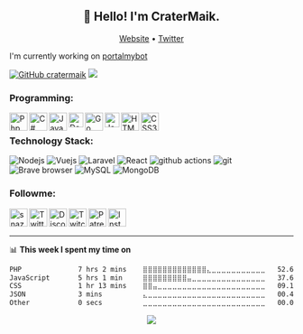 <h2 align="center">👋 Hello! I'm  CraterMaik.</h2>
<p align="center">
  <a href="https://cratermaik.me/">Website</a> •
  <a href="https://twitter.com/cratermaik">Twitter</a>
</p>

I'm currently working on [portalmybot](https://portalmybot.com) <div>[![GitHub cratermaik](https://img.shields.io/github/followers/cratermaik?label=follow&style=social)](https://github.com/cratermaik) ![](https://komarev.com/ghpvc/?username=cratermaik&color=green)</div>

### Programming:
<p>
  <img align="left" alt="Php" width="32px" src="https://api.iconify.design/mdi:language-php.svg?color=%2300fef4&height=32" />
  <img align="left" alt="C#" width="32px" src="https://api.iconify.design/mdi:language-csharp.svg?color=%2300fef4&height=32" />
  <img align="left" alt="JavaScript" width="32px" src="https://api.iconify.design/mdi:language-javascript.svg?color=%2300fef4&height=32" />
  <img align="left" alt="Database" width="26px" src="https://api.iconify.design/mdi:database.svg?color=%2300fef4&height=32" />
  <img align="left" alt="Go" width="32px" src="https://api.iconify.design/mdi:language-go.svg?color=%2300fef4&height=32" />
   <img align="left" alt="Java" width="26px" src="https://api.iconify.design/mdi:language-java.svg?color=%2300fef4&height=32" />
  <img align="left" alt="HTML5" width="32px" src="https://api.iconify.design/mdi:language-html5.svg?color=%2300fef4&height=32" />
  <img align="left" alt="CSS3" width="32px" src="https://api.iconify.design/mdi:language-css3.svg?color=%2300fef4&height=32" />
</p>

<br>

### Technology Stack:

<p>
  <img alt="Nodejs" src="https://img.shields.io/badge/-Nodejs-43853d?style=flat-square&logo=Node.js&logoColor=white" />
  <img alt="Vuejs" src="https://img.shields.io/badge/-Vue-13aa52?style=flat-square&logo=vue.js&logoColor=white" />
  <img alt="Laravel" src="https://img.shields.io/badge/-Laravel-FB542B?style=flat-square&logo=laravel&logoColor=white" />
  <img alt="React" src="https://img.shields.io/badge/-React-45b8d8?style=flat-square&logo=react&logoColor=white" />
  <img alt="github actions" src="https://img.shields.io/badge/-Github_Actions-2088FF?style=flat-square&logo=github-actions&logoColor=white" />
  <img alt="git" src="https://img.shields.io/badge/-Git-F05032?style=flat-square&logo=git&logoColor=white" />
  <img alt="Brave browser" src="https://img.shields.io/badge/-Brave_Browser-FB542B?style=flat-square&logo=brave&logoColor=white" />
  <img alt="MySQL" src="https://img.shields.io/badge/-MySQL-2088FF?style=flat-square&logo=mysql&logoColor=white" />
  <img alt="MongoDB" src="https://img.shields.io/badge/-MongoDB-13aa52?style=flat-square&logo=mongodb&logoColor=white" />
</p>

[website]: https://portalmybot.com
[twitter]: https://twitter.com/cratermaik
[discord]: https://portalmybot.com/discord
[twitch]: https://www.twitch.tv/cratermaik
[patreon]: https://www.patreon.com/cratermaik
[instagram]: https://instagram.com/crater.maik



### Followme:

[<img align="left" alt="snazzah.com" width="32px" src="https://api.iconify.design/bi:globe.svg?color=%2300fef4&height=32" />][website]
[<img align="left" alt="Twitter" width="32px" src="https://api.iconify.design/mdi:twitter.svg?color=%2300fef4&height=32" />][twitter]
[<img align="left" alt="Discord" width="32px" src="https://api.iconify.design/mdi:discord.svg?color=%2300fef4&height=32" />][discord]
[<img align="left" alt="Twitch" width="32px" src="https://api.iconify.design/mdi:twitch.svg?color=%2300fef4&height=32" />][twitch]
[<img align="left" alt="Patreon" width="32px" src="https://api.iconify.design/mdi:patreon.svg?color=%2300fef4&height=32" />][patreon]
[<img align="left" alt="Instagram" width="32px" src="https://api.iconify.design/mdi:instagram.svg?color=%2300fef4&height=32" />][instagram]

<br /><br />

---
📊 **This week I spent my time on**

<!--START_SECTION:waka-->

```txt
PHP              7 hrs 2 mins    ⣿⣿⣿⣿⣿⣿⣿⣿⣿⣿⣿⣿⣿⣄⣀⣀⣀⣀⣀⣀⣀⣀⣀⣀⣀   52.64 %
JavaScript       5 hrs 1 min     ⣿⣿⣿⣿⣿⣿⣿⣿⣿⣤⣀⣀⣀⣀⣀⣀⣀⣀⣀⣀⣀⣀⣀⣀⣀   37.60 %
CSS              1 hr 13 mins    ⣿⣿⣤⣀⣀⣀⣀⣀⣀⣀⣀⣀⣀⣀⣀⣀⣀⣀⣀⣀⣀⣀⣀⣀⣀   09.19 %
JSON             3 mins          ⣄⣀⣀⣀⣀⣀⣀⣀⣀⣀⣀⣀⣀⣀⣀⣀⣀⣀⣀⣀⣀⣀⣀⣀⣀   00.40 %
Other            0 secs          ⣀⣀⣀⣀⣀⣀⣀⣀⣀⣀⣀⣀⣀⣀⣀⣀⣀⣀⣀⣀⣀⣀⣀⣀⣀   00.09 %
```

<!--END_SECTION:waka-->

<p align="center">
  <img align="center" src="https://github-readme-stats.vercel.app/api?username=cratermaik&show_icons=true&count_private=true&hide_border=true&icon_color=fff&bg_color=05B281&title_color=fff&text_color=fff" />
</p>
